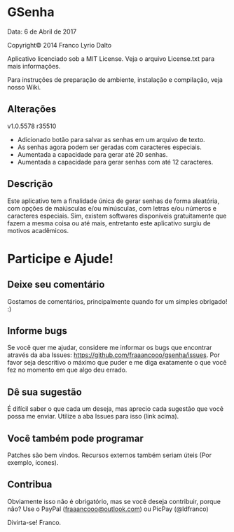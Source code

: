 # GSenha
Data: 6 de Abril de 2017

  Copyright© 2014 Franco Lyrio Dalto
  
  Aplicativo licenciado sob a MIT License. Veja o arquivo License.txt para mais informações.
  
  Para instruções de preparação de ambiente, instalação e compilação, veja nosso Wiki.


Alterações
----------
  
  v1.0.5578 r35510
  - Adicionado botão para salvar as senhas em um arquivo de texto.
  - As senhas agora podem ser geradas com caracteres especiais.
  - Aumentada a capacidade para gerar até 20 senhas.
  - Aumentada a capacidade para gerar senhas com até 12 caracteres.


Descrição
---------

  Este aplicativo tem a finalidade única de gerar senhas de forma aleatória, com
  opções de maiúsculas e/ou minúsculas, com letras e/ou números e caracteres
  especiais. Sim, existem softwares disponíveis gratuitamente que fazem a mesma
  coisa ou até mais, entretanto este aplicativo surgiu de motivos acadêmicos.


# Participe e Ajude!

  Deixe seu comentário
  --------------------
  
  Gostamos de comentários, principalmente quando for um simples obrigado! :)

  Informe bugs
  ------------
  
  Se você quer me ajudar, considere me informar os bugs que encontrar através da aba
  Issues: https://github.com/fraaancooo/gsenha/issues.
  Por favor seja descritivo o máximo que puder e me diga exatamente o que você fez
  no momento em que algo deu errado.
  
  Dê sua sugestão
  ---------------
  
  É difícil saber o que cada um deseja, mas aprecio cada sugestão que você
  possa me enviar. Utilize a aba Issues para isso (link acima).

  Você também pode programar
  --------------------------
  
  Patches são bem vindos. Recursos externos também seriam úteis (Por exemplo, ícones).

  Contribua
  ---------
  
  Obviamente isso não é obrigatório, mas se você deseja contribuir, porque não? Use o PayPal (fraaancooo@outlook.com) ou PicPay (@ldfranco)

Divirta-se! Franco.
